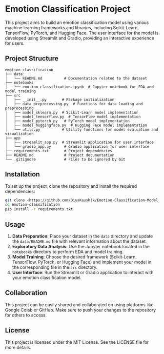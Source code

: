 # Emotion Classification Project

This project aims to build an emotion classification model using various machine learning frameworks and libraries, including Scikit-Learn, TensorFlow, PyTorch, and Hugging Face. The user interface for the model is developed using Streamlit and Gradio, providing an interactive experience for users.

## Project Structure

```
emotion-classification
├── data
│   └── README.md          # Documentation related to the dataset
├── notebooks
│   └── emotion_classification.ipynb  # Jupyter notebook for EDA and model training
├── src
│   ├── __init__.py       # Package initialization
│   ├── data_preprocessing.py  # Functions for data loading and preprocessing
│   ├── model_sklearn.py  # Scikit-Learn model implementation
│   ├── model_tensorflow.py  # TensorFlow model implementation
│   ├── model_pytorch.py   # PyTorch model implementation
│   ├── model_huggingface.py  # Hugging Face model implementation
│   └── utils.py          # Utility functions for model evaluation and visualization
├── app
│   ├── streamlit_app.py  # Streamlit application for user interface
│   └── gradio_app.py      # Gradio application for user interface
├── requirements.txt       # Project dependencies
├── README.md              # Project documentation
└── .gitignore             # Files to be ignored by Git
```

## Installation

To set up the project, clone the repository and install the required dependencies:

```bash
git clone <https://github.com/DiyaKaushik/Emotion-Classification-Model_internship>
cd emotion-classification
pip install -r requirements.txt
```

## Usage

1. **Data Preparation**: Place your dataset in the `data` directory and update the `data/README.md` file with relevant information about the dataset.
2. **Exploratory Data Analysis**: Use the Jupyter notebook located in the `notebooks` directory to perform EDA and model training.
3. **Model Training**: Choose the desired framework (Scikit-Learn, TensorFlow, PyTorch, or Hugging Face) and implement your model in the corresponding file in the `src` directory.
4. **User Interface**: Run the Streamlit or Gradio application to interact with your emotion classification model.

## Collaboration

This project can be easily shared and collaborated on using platforms like Google Colab or GitHub. Make sure to push your changes to the repository for others to access.

## License

This project is licensed under the MIT License. See the LICENSE file for more details.
